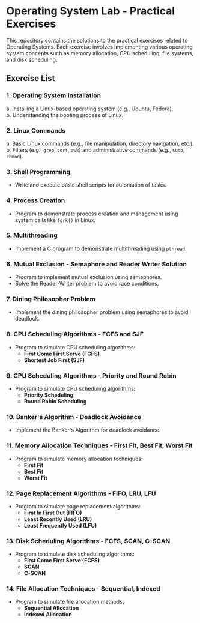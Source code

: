 # Operating System Lab - Practical Exercises

This repository contains the solutions to the practical exercises related to Operating Systems. Each exercise involves implementing various operating system concepts such as memory allocation, CPU scheduling, file systems, and disk scheduling.

## Exercise List

### 1. Operating System Installation
   a. Installing a Linux-based operating system (e.g., Ubuntu, Fedora).  
   b. Understanding the booting process of Linux.

### 2. Linux Commands
   a. Basic Linux commands (e.g., file manipulation, directory navigation, etc.).  
   b. Filters (e.g., `grep`, `sort`, `awk`) and administrative commands (e.g., `sudo`, `chmod`).

### 3. Shell Programming
   - Write and execute basic shell scripts for automation of tasks.

### 4. Process Creation
   - Program to demonstrate process creation and management using system calls like `fork()` in Linux.

### 5. Multithreading
   - Implement a C program to demonstrate multithreading using `pthread`.

### 6. Mutual Exclusion - Semaphore and Reader Writer Solution
   - Program to implement mutual exclusion using semaphores.
   - Solve the Reader-Writer problem to avoid race conditions.

### 7. Dining Philosopher Problem
   - Implement the dining philosopher problem using semaphores to avoid deadlock.

### 8. CPU Scheduling Algorithms - FCFS and SJF
   - Program to simulate CPU scheduling algorithms:
     - **First Come First Serve (FCFS)**
     - **Shortest Job First (SJF)**

### 9. CPU Scheduling Algorithms - Priority and Round Robin
   - Program to simulate CPU scheduling algorithms:
     - **Priority Scheduling**
     - **Round Robin Scheduling**

### 10. Banker's Algorithm - Deadlock Avoidance
   - Implement the Banker's Algorithm for deadlock avoidance.

### 11. Memory Allocation Techniques - First Fit, Best Fit, Worst Fit
   - Program to simulate memory allocation techniques:
     - **First Fit**
     - **Best Fit**
     - **Worst Fit**

### 12. Page Replacement Algorithms - FIFO, LRU, LFU
   - Program to simulate page replacement algorithms:
     - **First In First Out (FIFO)**
     - **Least Recently Used (LRU)**
     - **Least Frequently Used (LFU)**

### 13. Disk Scheduling Algorithms - FCFS, SCAN, C-SCAN
   - Program to simulate disk scheduling algorithms:
     - **First Come First Serve (FCFS)**
     - **SCAN**
     - **C-SCAN**

### 14. File Allocation Techniques - Sequential, Indexed
   - Program to simulate file allocation methods:
     - **Sequential Allocation**
     - **Indexed Allocation**
